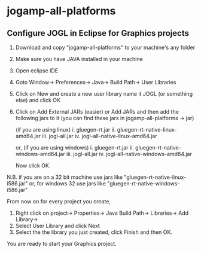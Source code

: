 # jogamp-all-platforms

Configure JOGL in Eclipse for Graphics projects
----------------------------------------------
1. Download and copy "jogamp-all-platforms" to your machine's any folder
2. Make sure you have JAVA installed in your machine
3. Open eclipse IDE
4. Goto Window-> Preferences-> Java-> Build Path-> User Libraries
5. Click on New and create a new user library name it JOGL (or something else) and click OK
6. Click on Add External JARs (easier) or Add JARs and then add the following jars to it 
   (you can find these jars in jogamp-all-platforms -> jar)

	(if you are using linux)
	i. gluegen-rt.jar
	ii. gluegen-rt-native-linux-amd64.jar
	iii. jogl-all.jar
	iv. jogl-all-native-linux-amd64.jar
	
	or, (if you are using windows)
	i. gluegen-rt.jar
	ii. gluegen-rt-native-windows-amd64.jar
	iii. jogl-all.jar
	iv. jogl-all-native-windows-amd64.jar
   
   Now click OK.
	
N.B. if you are on a 32 bit machine use jars like "gluegen-rt-native-linux-i586.jar"
	or, for windows 32 use jars like "gluegen-rt-native-windows-i586.jar"


From now on for every project you create,

1. Right click on project-> Properties-> Java Build Path-> Libraries-> Add Library->
2. Select User Library and click Next
3. Select the the library you just created, click Finish and then OK.


You are ready to start your Graphics project.
